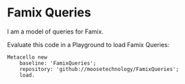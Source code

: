 # Famix Queries
I am a model of queries for Famix.

Evaluate this code in a Playground to load Famix Queries:

```Smalltalk
Metacello new
    baseline: 'FamixQueries';
    repository: 'github://moosetechnology/FamixQueries';
    load.
```
